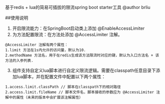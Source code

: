 基于redis + lua的简易可插拔的限流spring boot starter工具
@author brliu

##使用说明

1. 开启限流能力：在SpringBoot启动类上添加 @EnableAccessLimiter
2. 为方法配置限流：在方法处添加 @AccessLimiter 注解。
```
@AccessLimiter 注解有两个属性：
1.limit 方法在1s内允许的访问量，默认为10.
2.methodName 方法名，用于在redis生成该方法限流时对应的键，默认为入口方法名 + 该方法的入参列表.
```
3. 组件支持自定义lua脚本进行自定义限流逻辑。需要在classpath任意目录下添加lua脚本，并在配置文件中配置以下两个属性：
```
1.access.limit.classPath // 脚本在classpath下的相对路径
2.access.limit.fileName // 脚本文件名，脚本接收的参数应为 @AccessLimiter 注解中的属性（未来的版本中会扩展该注解属性）
```
